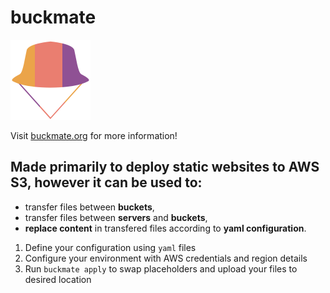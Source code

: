# buckmate

![buckmate-logo](docs/docs/assets/logo.png)

Visit [buckmate.org](https://buckmate.org) for more information!

## Made primarily to deploy static websites to AWS S3, however it can be used to:
* transfer files between **buckets**,
* transfer files between **servers** and **buckets**,
* **replace content** in transfered files according to **yaml configuration**.

1. Define your configuration using `yaml` files
2. Configure your environment with AWS credentials and region details
3. Run `buckmate apply` to swap placeholders and upload your files to desired location